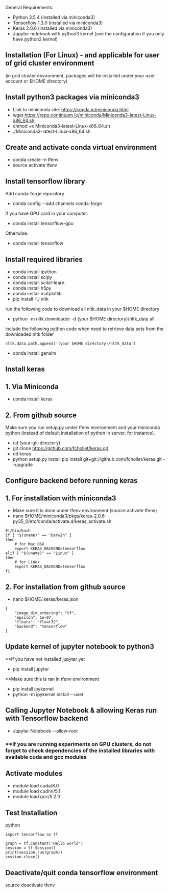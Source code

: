General Requirements:
* Python 3.5.4 (installed via miniconda3)
* Tensorflow 1.3.0 (installed via miniconda3)
* Keras 2.0.6 (installed via miniconda3)
* Jupyter notebook with python3 kernel (see the configuration if you only have python2 kernel)


## Installation (For Linux) - and applicable for user of grid cluster environment 
(in grid cluster environment, packages will be installed under your user account or $HOME directory)

## Install python3 packages via miniconda3
* Link to miniconda site: https://conda.io/miniconda.html
* wget https://repo.continuum.io/miniconda/Miniconda3-latest-Linux-x86_64.sh
* chmod +x Miniconda3-latest-Linux-x86_64.sh
* ./Miniconda3-latest-Linux-x86_64.sh

## Create and activate conda virtual environment
* conda create -n tfenv
* source activate tfenv            

## Install tensorflow library

Add conda-forge repository
* conda config --add channels conda-forge

If you have GPU card in your computer:

* conda install tensorflow-gpu

Otherwise:

* conda install tensorflow

## Install required libraries
* conda install ipython
* conda install scipy
* conda install scikit-learn
* conda install h5py
* conda install matplotlib
* pip install -U nltk

run the following code to download all nltk_data in your $HOME directory
* python -m nltk.downloader -d (your $HOME directory)/nltk_data all

include the following python code when need to retrieve data sets from the downloaded nltk folder
```
nltk.data.path.append('(your $HOME directory)/nltk_data')
```
* conda install gensim

## Install keras
## 1. Via Miniconda

* conda install keras

## 2. From github source 

Make sure you run setup.py under tfenv environment and your miniconda python (instead of default installation of python in server, for instance).

* cd (your-git-directory)
* git clone https://github.com/fchollet/keras.git
* cd keras
* python setup.py install 
pip install git+git://github.com/fchollet/keras.git --upgrade


## Configure backend before running keras

## 1. For installation with miniconda3

* Make sure it is done under tfenv environment (source activate tfenv)
* nano $HOME/miniconda3/pkgs/keras-2.0.6-py35_0/etc/conda/activate.d/keras_activate.sh
```
#!/bin/bash
if [ "$(uname)" == "Darwin" ]
then
    # for Mac OSX
    export KERAS_BACKEND=tensorflow
elif [ "$(uname)" == "Linux" ]
then
    # for Linux
    export KERAS_BACKEND=tensorflow
fi

```

## 2. For installation from github source
* nano $HOME/.keras/keras.json
```
{   
    "image_dim_ordering": "tf",
    "epsilon": 1e-07,
    "floatx": "float32",
    "backend": "tensorflow"
}

```

## Update kernel of jupyter notebook to python3

**If you have not installed jupyter yet

* pip install jupyter

**Make sure this is ran in tfenv environment

* pip install ipykernel
* python -m ipykernel install --user

## Calling Jupyter Notebook & allowing Keras run with Tensorflow backend
* Jupyter Notebook --allow-root

### **If you are running experiments on GPU clusters, do not forget to check dependencies of the installed libraries with available cuda and gcc modules

## Activate modules 
* module load cuda/8.0
* module load cudnn/5.1
* module load gcc/5.2.0

## Test Installation
python

```
import tensorflow as tf

graph = tf.constant('Hello world')
session = tf.Session()
print(session.run(graph))
session.close()
```

## Deactivate/quit conda tensorflow environment
source deactivate tfenv


